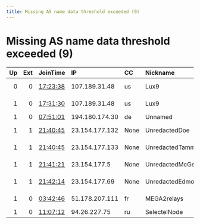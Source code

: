 ```yaml
---
title: Missing AS name data threshold exceeded (9)
---
```


# Missing AS name data threshold exceeded (9)

|   Up |   Ext | JoinTime                                                                                            | IP             | CC   | Nickname          |   ORp |   Dirp | Version   | Contact                   | OS    |   eFamMembers |
|-----:|------:|:----------------------------------------------------------------------------------------------------|:---------------|:-----|:------------------|------:|-------:|:----------|:--------------------------|:------|--------------:|
|    0 |     0 | [17:23:38](https://metrics.torproject.org/rs.html#details/C252233393786AAFD22E0FAD83AAE1A7E484A0A1) | 107.189.31.48  | us   | Lux9              |   443 |   9030 | 0.4.5.7   | email:relays markdmurray  | Linux |             1 |
|    1 |     0 | [17:31:30](https://metrics.torproject.org/rs.html#details/FEB16794AEB990135077677D8430DF56C3E38B4F) | 107.189.31.48  | us   | Lux9              |  9001 |   9030 | 0.4.5.7   | email:relays markdmurray  | Linux |             9 |
|    1 |     0 | [07:51:01](https://metrics.torproject.org/rs.html#details/8B970B9F35A439C2954163AFB6F47A8DD1D55658) | 194.180.174.30 | de   | Unnamed           |  9001 |   9030 | 0.4.5.7   | None                      | Linux |             1 |
|    1 |     1 | [21:40:45](https://metrics.torproject.org/rs.html#details/679E7495C058E2408BD2173658D102961BE68E9C) | 23.154.177.132 | None | UnredactedDoe     |   443 |     80 | 0.4.5.7   | email:admin @ unredacted. | Linux |            12 |
|    1 |     1 | [21:40:45](https://metrics.torproject.org/rs.html#details/086B8F557D5769BBDEE455367469617CE70018B7) | 23.154.177.133 | None | UnredactedTamm    |   443 |     80 | 0.4.5.7   | email:admin @ unredacted. | Linux |            12 |
|    1 |     1 | [21:41:21](https://metrics.torproject.org/rs.html#details/A9F9481BD46C8A355A0B731E71628D6E4305414E) | 23.154.177.5   | None | UnredactedMcGehee |   443 |     80 | 0.4.5.7   | email:admin @ unredacted. | Linux |            12 |
|    1 |     1 | [21:42:14](https://metrics.torproject.org/rs.html#details/2887D8347AD5E5626AA619060B69D7A8BC9F79CA) | 23.154.177.69  | None | UnredactedEdmonds |   443 |     80 | 0.4.5.7   | email:admin @ unredacted. | Linux |            12 |
|    1 |     0 | [03:42:46](https://metrics.torproject.org/rs.html#details/97A5F83F3DB96A149A1595CBA509FAD1B9817578) | 51.178.207.111 | fr   | MEGA2relays       |  9001 |      0 | 0.3.5.14  | akhmed zakaev@gmail.com   | Linux |             1 |
|    1 |     0 | [11:07:12](https://metrics.torproject.org/rs.html#details/CADF523A4D2C7147933EB4E398DAA7EE818587A9) | 94.26.227.75   | ru   | SelectelNode      |  9001 |   9030 | 0.4.5.7   | zagmaxim21@yandex.ru      | Linux |             1 |
